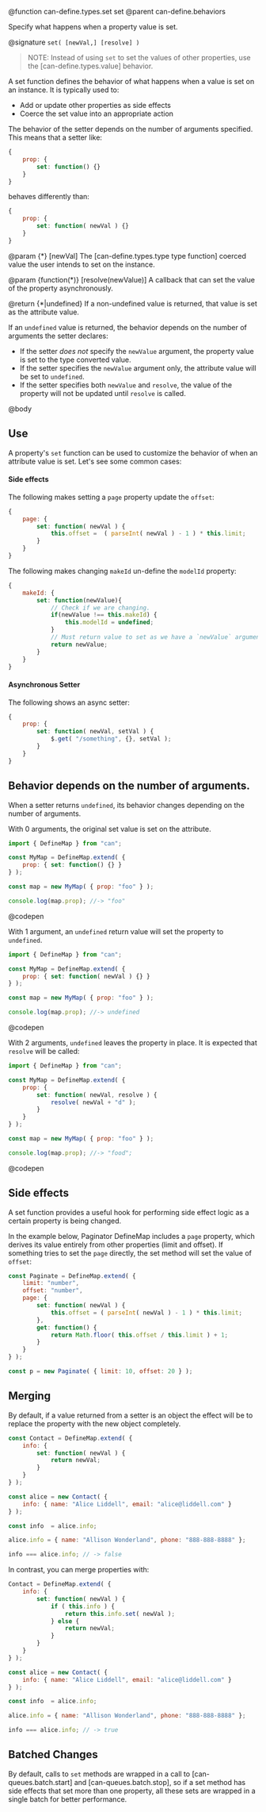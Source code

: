@function can-define.types.set set
@parent can-define.behaviors

Specify what happens when a property value is set.

@signature `set( [newVal,] [resolve] )`


> NOTE: Instead of using `set` to set the values of other properties, use the [can-define.types.value] behavior.

A set function defines the behavior of what happens when a value is set on an
instance. It is typically used to:

 - Add or update other properties as side effects
 - Coerce the set value into an appropriate action

The behavior of the setter depends on the number of arguments specified. This means that a setter like:

```js
{
	prop: {
		set: function() {}
	}
}
```

behaves differently than:

```js
{
	prop: {
		set: function( newVal ) {}
	}
}
```

@param {*} [newVal] The [can-define.types.type type function] coerced value the user intends to set on the
instance.

@param {function(*)} [resolve(newValue)] A callback that can set the value of the property
asynchronously.

@return {*|undefined} If a non-undefined value is returned, that value is set as
the attribute value.


If an `undefined` value is returned, the behavior depends on the number of
arguments the setter declares:

 - If the setter _does not_ specify the `newValue` argument, the property value is set to the type converted value.
 - If the setter specifies the `newValue` argument only, the attribute value will be set to `undefined`.
 - If the setter specifies both `newValue` and `resolve`, the value of the property will not be
   updated until `resolve` is called.


@body

## Use

A property's `set` function can be used to customize the behavior of when an attribute value is set.  Let's see some common cases:

#### Side effects

The following makes setting a `page` property update the `offset`:


```js
{
	page: {
		set: function( newVal ) {
			this.offset =  ( parseInt( newVal ) - 1 ) * this.limit;
		}
	}
}
```

The following makes changing `makeId` un-define the `modelId` property:

```js
{
	makeId: {
	    set: function(newValue){
	        // Check if we are changing.
	        if(newValue !== this.makeId) {
	            this.modelId = undefined;
	        }
	        // Must return value to set as we have a `newValue` argument.
	        return newValue;
	    }
	}
}
```

#### Asynchronous Setter

The following shows an async setter:

```js
{
	prop: {
		set: function( newVal, setVal ) {
			$.get( "/something", {}, setVal );
		}
	}
}
```


## Behavior depends on the number of arguments.

When a setter returns `undefined`, its behavior changes depending on the number of arguments.

With 0 arguments, the original set value is set on the attribute.

```js
import { DefineMap } from "can";

const MyMap = DefineMap.extend( {
	prop: { set: function() {} }
} );

const map = new MyMap( { prop: "foo" } );

console.log(map.prop); //-> "foo"
```
@codepen

With 1 argument, an `undefined` return value will set the property to `undefined`.  

```js
import { DefineMap } from "can";

const MyMap = DefineMap.extend( {
	prop: { set: function( newVal ) {} }
} );

const map = new MyMap( { prop: "foo" } );

console.log(map.prop); //-> undefined
```
@codepen

With 2 arguments, `undefined` leaves the property in place.  It is expected
that `resolve` will be called:

```js
import { DefineMap } from "can";

const MyMap = DefineMap.extend( {
	prop: {
		set: function( newVal, resolve ) {
			resolve( newVal + "d" );
		}
	}
} );

const map = new MyMap( { prop: "foo" } );

console.log(map.prop); //-> "food";
```
@codepen

## Side effects

A set function provides a useful hook for performing side effect logic as a certain property is being changed.

In the example below, Paginator DefineMap includes a `page` property, which derives its value entirely from other properties (limit and offset).  If something tries to set the `page` directly, the set method will set the value of `offset`:

```js
const Paginate = DefineMap.extend( {
	limit: "number",
	offset: "number",
	page: {
		set: function( newVal ) {
			this.offset = ( parseInt( newVal ) - 1 ) * this.limit;
		},
		get: function() {
			return Math.floor( this.offset / this.limit ) + 1;
		}
	}
} );

const p = new Paginate( { limit: 10, offset: 20 } );
```



## Merging

By default, if a value returned from a setter is an object the effect will be to replace the property with the new object completely.

```js
const Contact = DefineMap.extend( {
	info: {
		set: function( newVal ) {
			return newVal;
		}
	}
} );

const alice = new Contact( {
	info: { name: "Alice Liddell", email: "alice@liddell.com" }
} );

const info  = alice.info;

alice.info = { name: "Allison Wonderland", phone: "888-888-8888" };

info === alice.info; // -> false
```

In contrast, you can merge properties with:

```js
Contact = DefineMap.extend( {
	info: {
		set: function( newVal ) {
			if ( this.info ) {
				return this.info.set( newVal );
			} else {
				return newVal;
			}
		}
	}
} );

const alice = new Contact( {
	info: { name: "Alice Liddell", email: "alice@liddell.com" }
} );

const info  = alice.info;

alice.info = { name: "Allison Wonderland", phone: "888-888-8888" };

info === alice.info; // -> true
```

## Batched Changes

By default, calls to `set` methods are wrapped in a call to [can-queues.batch.start] and [can-queues.batch.stop], so if a set method has side effects that set more than one property, all these sets are wrapped in a single batch for better performance.
